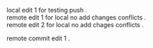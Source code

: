local edit 1 for testing push .     
remote edit 1 for local no add changes conflicts .    
remote edit 2 for local no add chages conflicts .  

remote commit edit 1 .  
